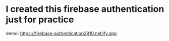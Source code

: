 # I created this firebase authentication just for practice

demo: https://firebase-authentication2810.netlify.app
